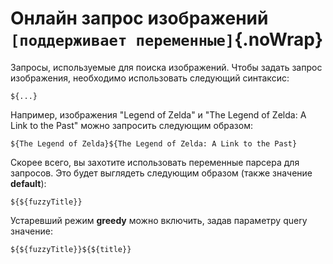 # Онлайн запрос изображений `[поддерживает переменные]`{.noWrap}

Запросы, используемые для поиска изображений. Чтобы задать запрос изображения, необходимо использовать следующий синтаксис:
```
${...}
```
Например, изображения "Legend of Zelda" и "The Legend of Zelda: A Link to the Past" можно запросить следующим образом:
```
${The Legend of Zelda}${The Legend of Zelda: A Link to the Past}
```
Скорее всего, вы захотите использовать переменные парсера для запросов. Это будет выглядеть следующим образом (также значение **default**):
```
${${fuzzyTitle}}
```
Устаревший режим **greedy** можно включить, задав параметру query значение:
```
${${fuzzyTitle}}${${title}}
```
